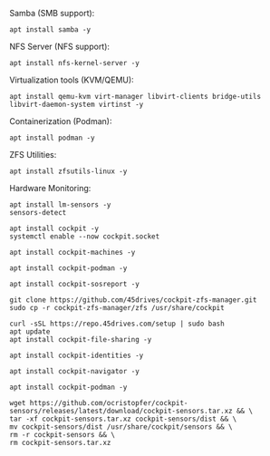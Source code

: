  
Samba (SMB support): 
```
apt install samba -y
```
NFS Server (NFS support):
```
apt install nfs-kernel-server -y
```

Virtualization tools (KVM/QEMU):
```
apt install qemu-kvm virt-manager libvirt-clients bridge-utils libvirt-daemon-system virtinst -y
```
Containerization (Podman):
```
apt install podman -y
```
ZFS Utilities:
```
apt install zfsutils-linux -y
```
Hardware Monitoring:
```
apt install lm-sensors -y
sensors-detect
```
```
apt install cockpit -y
systemctl enable --now cockpit.socket
```
```
apt install cockpit-machines -y
```
```
apt install cockpit-podman -y
```
```
apt install cockpit-sosreport -y
```

```
git clone https://github.com/45drives/cockpit-zfs-manager.git
sudo cp -r cockpit-zfs-manager/zfs /usr/share/cockpit
```
```
curl -sSL https://repo.45drives.com/setup | sudo bash
apt update
apt install cockpit-file-sharing -y
```
```
apt install cockpit-identities -y
```
```
apt install cockpit-navigator -y
```
```
apt install cockpit-podman -y
```
```
wget https://github.com/ocristopfer/cockpit-sensors/releases/latest/download/cockpit-sensors.tar.xz && \
tar -xf cockpit-sensors.tar.xz cockpit-sensors/dist && \
mv cockpit-sensors/dist /usr/share/cockpit/sensors && \
rm -r cockpit-sensors && \
rm cockpit-sensors.tar.xz
```
